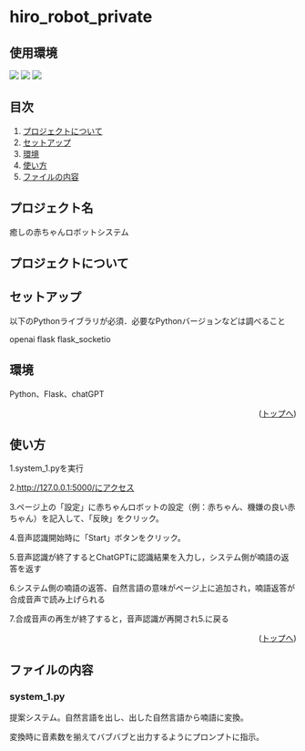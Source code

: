 # hiro_robot_private

## 使用環境
<img src="https://img.shields.io/badge/-Flask-00000.svg?logo=flask&style=plastic">
<img src="https://img.shields.io/badge/-Python-3776AB.svg?logo=python&style=plastic">
<img src="https://img.shields.io/badge/-Javascript-F7DF1E.svg?logo=javascript&style=plastic">

## 目次

1. [プロジェクトについて](#プロジェクトについて)
2. [セットアップ](#セットアップ)
3. [環境](#環境)
4. [使い方](#使い方)
5. [ファイルの内容](#ファイルの内容)



## プロジェクト名

癒しの赤ちゃんロボットシステム

<!-- プロジェクトについて -->

## プロジェクトについて


## セットアップ
以下のPythonライブラリが必須．必要なPythonバージョンなどは調べること

openai
flask
flask_socketio


## 環境

<!-- 言語、フレームワーク、ミドルウェア、インフラの一覧とバージョンを記載 -->

Python、Flask、chatGPT

<p align="right">(<a href="#top">トップへ</a>)</p>




## 使い方
1.system_1.pyを実行</p>
2.http://127.0.0.1:5000/にアクセス</p>
3.ページ上の「設定」に赤ちゃんロボットの設定（例：赤ちゃん、機嫌の良い赤ちゃん）を記入して、「反映」をクリック。</p>
4.音声認識開始時に「Start」ボタンをクリック。</p>
5.音声認識が終了するとChatGPTに認識結果を入力し，システム側が喃語の返答を返す</p>
6.システム側の喃語の返答、自然言語の意味がページ上に追加され，喃語返答が合成音声で読み上げられる</p>
7.合成音声の再生が終了すると，音声認識が再開され5.に戻る</p>



<p align="right">(<a href="#top">トップへ</a>)</p>

## ファイルの内容

### system_1.py

提案システム。自然言語を出し、出した自然言語から喃語に変換。</p>
変換時に音素数を揃えてバブバブと出力するようにプロンプトに指示。




